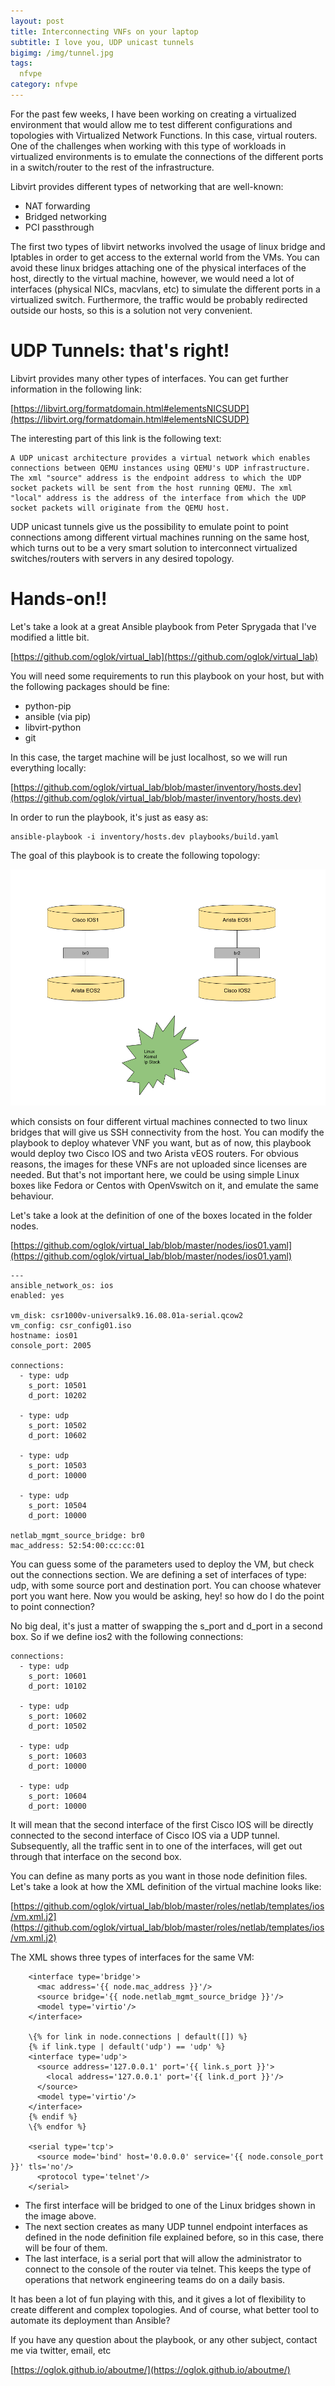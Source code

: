 ```yaml
---
layout: post
title: Interconnecting VNFs on your laptop
subtitle: I love you, UDP unicast tunnels
bigimg: /img/tunnel.jpg
tags:
  nfvpe
category: nfvpe
---
```


For the past few weeks, I have been working on creating a virtualized environment that would allow me to test different configurations and topologies with Virtualized Network Functions. In this case, virtual routers. One of the challenges when working with this type of workloads in virtualized environments is to emulate the connections of the different ports in a switch/router to the rest of the infrastructure.

Libvirt provides different types of networking that are well-known:

- NAT forwarding
- Bridged networking
- PCI passthrough

The first two types of libvirt networks involved the usage of linux bridge and Iptables in order to get access to the external world from the VMs.
You can avoid these linux bridges attaching one of the physical interfaces of the host, directly to the virtual machine, however, we would need a lot of interfaces (physical NICs, macvlans, etc) to simulate the different ports in a virtualized switch. Furthermore, the traffic would be probably redirected outside our hosts, so this is a solution not very convenient.

# UDP Tunnels: that's right!

Libvirt provides many other types of interfaces. You can get further information in the following link:

[https://libvirt.org/formatdomain.html#elementsNICSUDP](https://libvirt.org/formatdomain.html#elementsNICSUDP)


The interesting part of this link is the following text:

~~~
A UDP unicast architecture provides a virtual network which enables connections between QEMU instances using QEMU's UDP infrastructure. The xml "source" address is the endpoint address to which the UDP socket packets will be sent from the host running QEMU. The xml "local" address is the address of the interface from which the UDP socket packets will originate from the QEMU host.
~~~

UDP unicast tunnels give us the possibility to emulate point to point connections among different virtual machines running on the same host,
which turns out to be a very smart solution to interconnect virtualized switches/routers with servers in any desired topology.

# Hands-on!!

Let's take a look at a great Ansible playbook from Peter Sprygada that I've modified a little bit.

[https://github.com/oglok/virtual_lab](https://github.com/oglok/virtual_lab)

You will need some requirements to run this playbook on your host, but with the following packages should be fine:

- python-pip
- ansible (via pip)
- libvirt-python
- git

In this case, the target machine will be just localhost, so we will run everything locally:

[https://github.com/oglok/virtual_lab/blob/master/inventory/hosts.dev](https://github.com/oglok/virtual_lab/blob/master/inventory/hosts.dev)

In order to run the playbook, it's just as easy as:

~~~
ansible-playbook -i inventory/hosts.dev playbooks/build.yaml
~~~

The goal of this playbook is to create the following topology:

![Topology](/img/basic_infra.png "Basic Topology")

which consists on four different virtual machines connected to two linux bridges that will give us SSH connectivity from the host.
You can modify the playbook to deploy whatever VNF you want, but as of now, this playbook would deploy two Cisco IOS and two Arista vEOS routers. For obvious reasons, the images for these VNFs are not uploaded since licenses are needed. But that's not important here, we could be using simple Linux boxes like Fedora or Centos with OpenVswitch on it, and emulate the same behaviour.

Let's take a look at the definition of one of the boxes located in the folder nodes.

[https://github.com/oglok/virtual_lab/blob/master/nodes/ios01.yaml](https://github.com/oglok/virtual_lab/blob/master/nodes/ios01.yaml)

~~~
---
ansible_network_os: ios
enabled: yes

vm_disk: csr1000v-universalk9.16.08.01a-serial.qcow2
vm_config: csr_config01.iso
hostname: ios01
console_port: 2005

connections:
  - type: udp
    s_port: 10501
    d_port: 10202

  - type: udp
    s_port: 10502
    d_port: 10602

  - type: udp
    s_port: 10503
    d_port: 10000

  - type: udp
    s_port: 10504
    d_port: 10000

netlab_mgmt_source_bridge: br0
mac_address: 52:54:00:cc:cc:01
~~~

You can guess some of the parameters used to deploy the VM, but check out the connections section.
We are defining a set of interfaces of type: udp, with some source port and destination port. You can choose whatever port you want here. Now you would be asking, hey! so how do I do the point to point connection?

No big deal, it's just a matter of swapping the s_port and d_port in a second box. So if we define ios2 with the following connections:

~~~
connections:
  - type: udp
    s_port: 10601
    d_port: 10102

  - type: udp
    s_port: 10602
    d_port: 10502

  - type: udp
    s_port: 10603
    d_port: 10000

  - type: udp
    s_port: 10604
    d_port: 10000
~~~

It will mean that the second interface of the first Cisco IOS will be directly connected to the second interface of Cisco IOS via a UDP tunnel. Subsequently, all the traffic sent in to one of the interfaces, will get out through that interface on the second box.

You can define as many ports as you want in those node definition files. Let's take a look at how the XML definition of the virtual machine looks like:

[https://github.com/oglok/virtual_lab/blob/master/roles/netlab/templates/ios/vm.xml.j2](https://github.com/oglok/virtual_lab/blob/master/roles/netlab/templates/ios/vm.xml.j2)

The XML shows three types of interfaces for the same VM:

~~~
    <interface type='bridge'>
      <mac address='{{ node.mac_address }}'/>
      <source bridge='{{ node.netlab_mgmt_source_bridge }}'/>
      <model type='virtio'/>
    </interface>

    \{% for link in node.connections | default([]) %}
    {% if link.type | default('udp') == 'udp' %}
    <interface type='udp'>
      <source address='127.0.0.1' port='{{ link.s_port }}'>
        <local address='127.0.0.1' port='{{ link.d_port }}'/>
      </source>
      <model type='virtio'/>
    </interface>
    {% endif %}
    \{% endfor %}

    <serial type='tcp'>
      <source mode='bind' host='0.0.0.0' service='{{ node.console_port }}' tls='no'/>
      <protocol type='telnet'/>
    </serial>
~~~


- The first interface will be bridged to one of the Linux bridges shown in the image above.
- The next section creates as many UDP tunnel endpoint interfaces as defined in the node definition file explained before, so in this case, there will be four of them.
- The last interface, is a serial port that will allow the administrator to connect to the console of the router via telnet. This keeps the type of operations that network engineering teams do on a daily basis.

It has been a lot of fun playing with this, and it gives a lot of flexibility to create different and complex topologies. And of course, what better tool to automate its deployment than Ansible?

If you have any question about the playbook, or any other subject, contact me via twitter, email, etc

[https://oglok.github.io/aboutme/](https://oglok.github.io/aboutme/)


